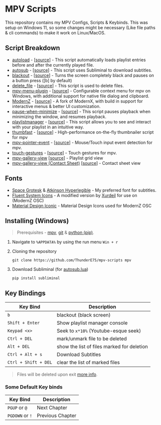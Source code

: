 # MPV Scripts

This repository contains my MPV Configs, Scripts & Keybinds. This was setup on Windows 11, so some changes might be necessary (Like file paths & cli commands) to make it work on Linux/MacOS.

## Script Breakdown

- [autoload](./scripts/autoload.lua) - [[source]()] - This script automatically loads playlist entries before and after the currently played file. 
- [autosub](./scripts/) - [[source](https://github.com/davidde/mpv-autosub)] - This script uses Subliminal to download subtitles.
- [blackout](./scripts/blackout.lua) - [[source](https://github.com/sibwaf/mpv-scripts/blob/master/blackout.lua)] - Turns the screen completely black and pauses on a button press ([b] by default)
- [delete_file](./scripts/delete_file.lua) - [[source](https://github.com/zenyd/mpv-scripts/blob/master/delete_file.lua)] - This script is used to delete files.
- [mpv-menu-plugin](./scripts/) - [[source](https://github.com/tsl0922/mpv-menu-plugin)] - Configurable context menu for mpv on Windows, with additional support for native file dialog and clipboard.
- [ModernZ](./scripts/modernz.lua) - [[source](https://github.com/Samillion/ModernZ/)] - A fork of ModernX, with build in support for interactive menus & better UI customization. 
- [pause-when-minimize](./scripts/pause-when-minimize.lua) - [[source](https://github.com/mpv-player/mpv/blob/master/TOOLS/lua/pause-when-minimize.lua)] - This script pauses playback when minimizing the window, and resumes playback.
- [playlistmanager](./scripts/playlistmanager.lua) - [[source](https://github.com/jonniek/mpv-playlistmanager)] - This script allows you to see and interact with your playlist in an intuitive way.
- [thumbfast](./scripts/thumbfast.lua) - [[source](https://github.com/po5/thumbfast)] - High-performance on-the-fly thumbnailer script for mpv
- [mpv-pointer-event](./scripts/pointer-event.lua) - [[source](https://github.com/christoph-heinrich/mpv-pointer-event)] - Mouse/Touch input event detection for mpv.
- [touch-gestures](./scripts/touch-gestures.lua) - [[source](https://github.com/christoph-heinrich/mpv-touch-gestures)] - Touch gestures for mpv.
- [mpv-gallery-view](./scripts/playlist-view.lua) [[source](https://github.com/occivink/mpv-gallery-view)] - Playlist grid view
- [mpv-gallery-view (Contact Sheet)](./scripts/contact-sheet.lua) [[source](https://github.com/occivink/mpv-gallery-view)] - Contact sheet view

## Fonts

- [Space Grotesk](https://fonts.google.com/specimen/Space+Grotesk) & [Atkinson Hyperlegible](https://fonts.google.com/specimen/Atkinson+Hyperlegible) - My preferred font for subtitles.
- [Fluent System Icons](https://github.com/microsoft/fluentui-system-icons) - A modified version by [Xurdejl](https://github.com/Xurdejl) for use on (ModernZ OSC)
- [Material Design Iconic](https://github.com/Samillion/ModernZ/blob/main/material-design-icons.ttf) - Material Design Icons used for ModernZ OSC

## Installing (Windows)  

> Prerequisites - [mpv](https://mpv.io/installation/), [git](https://git-scm.com/) & [python (pip)](https://www.python.org/downloads/).

1. Navigate to `%APPDATA%` by using the run menu `Win + r`

2. Cloning the repository

    ```git 
    git clone https://github.com/ThunderE75/mpv-scripts mpv
    ```
3. Download Subliminal (for [autosub.lua](./scripts/autosub.lua))

   ```
   pip install subliminal
   ```

## Key Bindings

| Key Bind             | Description                                |
| -------------------- | ------------------------------------------ |
| `b`                  | blackout (black screen)                    |
| `Shift + Enter`      | Show playlist manager console              |
| `Keypad <x>`         | Seek to `x*10%` (Youtube-esque seek)       |
| `Ctrl + DEL`         | mark/unmark file to be deleted             |
| `Alt + DEL`          | show the list of files marked for deletion |
| `Ctrl + Alt + s`     | Download Subtitles                         |
| `Ctrl + Shift + DEL` | clear the list of marked files             |

> Files will be deleted upon exit [more info](https://github.com/zenyd/mpv-scripts/tree/master?tab=readme-ov-file#delete-file).

### Some Default Key binds 

| Key Bind        | Description      |
| --------------- | ---------------- |
| `PGUP` or `@`   | Next Chapter     |
| `PGDOWN` or `!` | Previous Chapter |


